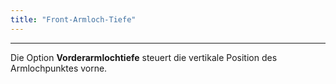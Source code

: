 ```yaml
---
title: "Front-Armloch-Tiefe"
---
```


***

Die Option **Vorderarmlochtiefe** steuert die vertikale Position des Armlochpunktes vorne.





